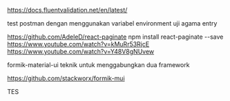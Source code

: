 https://docs.fluentvalidation.net/en/latest/

test postman dengan menggunakan variabel environment 
uji agama entry

<!-- 
Untuk Pagination
 -->
https://github.com/AdeleD/react-paginate
npm install react-paginate --save
https://www.youtube.com/watch?v=kMuRr53RjcE
https://www.youtube.com/watch?v=Y48V8gNUvew

formik-material-ui
teknik untuk menggabungkan dua framework

https://github.com/stackworx/formik-mui

TES